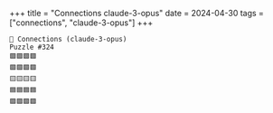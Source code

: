 +++
title = "Connections claude-3-opus"
date = 2024-04-30
tags = ["connections", "claude-3-opus"]
+++

```text
🤖 Connections (claude-3-opus) 
Puzzle #324
🟩🟪🟩🟩
🟩🟩🟩🟩
🟨🟨🟨🟨
🟦🟦🟦🟦
🟪🟪🟪🟪
```
